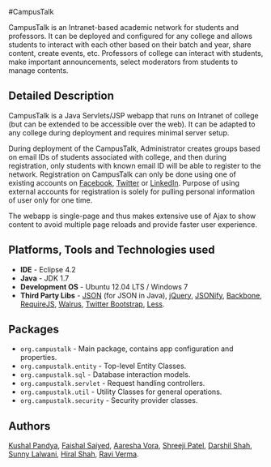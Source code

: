 #CampusTalk

CampusTalk is an Intranet-based academic network for students and professors. It can be deployed and configured for any college and allows students to interact with each other based on their batch and year, share content, create events, etc. Professors of college can interact with students, make important announcements, select moderators from students to manage contents.

## Detailed Description

CampusTalk is a Java Servlets/JSP webapp that runs on Intranet of college (but can be extended to be accessible over the web). It can be adapted to any college during deployment and requires minimal server setup.

During deployment of the CampusTalk, Administrator creates groups based on email IDs of students associated with college, and then during registration, only students with known email ID will be able to register to the network. Registration on CampusTalk can only be done using one of existing accounts on [Facebook](https://www.facebook.com), [Twitter](https://www.twitter.com) or [LinkedIn](http://www.linkedin.com/). Purpose of using external accounts for registration is solely for pulling personal information of user only for one time.

The webapp is single-page and thus makes extensive use of Ajax to show content to avoid multiple page reloads and provide faster user experience.

## Platforms, Tools and Technologies used

* **IDE** - Eclipse 4.2
* **Java** - JDK 1.7
* **Development OS** - Ubuntu 12.04 LTS / Windows 7
* **Third Party Libs** - [JSON](http://json.org) (for JSON in Java), [jQuery](http://jquery.com/), [JSONify](https://github.com/kushalpandya/JSONify), [Backbone](http://backbonejs.org/), [RequireJS](http://requirejs.org/), [Walrus](http://documentup.com/jeremyruppel/walrus/), [Twitter Bootstrap](http://twitter.github.com/bootstrap/), [Less](http://lesscss.org/).

## Packages

* `org.campustalk` - Main package, contains app configuration and properties.
* `org.campustalk.entity` - Top-level Entity Classes.
* `org.campustalk.sql` - Database interaction models.
* `org.campustalk.servlet` - Request handling controllers.
* `org.campustalk.util` - Utility Classes for general operations.
* `org.campustalk.security` - Security provider classes.

## Authors

[Kushal Pandya](https://github.com/kushalpandya), [Faishal Saiyed](https://github.com/faishal), [Aaresha Vora](https://github.com/AareshaVora), [Shreeji Patel](https://github.com/shreejipatel), [Darshil Shah](https://github.com/shreejipatel), [Sunny Lalwani](https://github.com/sunny55339), [Hiral Shah](https://github.com/hiral31), [Ravi Verma](https://github.com/ravi1990).
